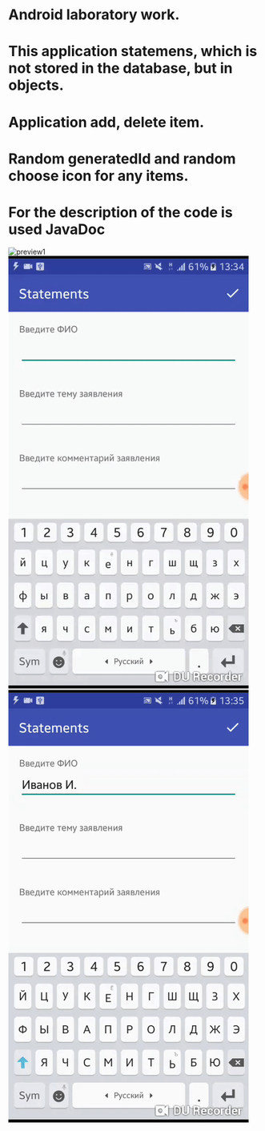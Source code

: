 # Android laboratory work.
# This application statemens, which is not stored in the database, but in objects.
# Application add, delete item.
# Random generatedId and random choose icon for any items.
# For the description of the code is used JavaDoc
![preview1](https://github.com/dmitriykotov333/AndroidLaba1_2/blob/master/promo.gif)
![preview2](https://github.com/dmitriykotov333/AndroidLaba1_2/blob/master/preview2.gif)
![preview3](https://github.com/dmitriykotov333/AndroidLaba1_2/blob/master/preview3.gif)


